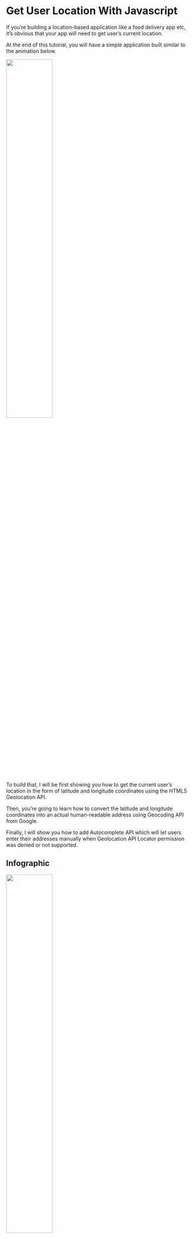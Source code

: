 # Get User Location With Javascript

If you’re building a location-based application like a food delivery app etc, it’s obvious that your app will need to get user’s current location.

At the end of this tutorial, you will have a simple application built similar to the animation below.

<img src="https://softauthor.com/wp-content/uploads/2019/09/get-a-users-location-with-javascript-geoloacation-geocoding.gif" width="50%">

To build that, I will be first showing you how to get the current user’s location in the form of latitude and longitude coordinates using the HTML5 Geolocation API.

Then, you’re going to learn how to convert the latitude and longitude coordinates into an actual human-readable address using Geocoding API from Google.

Finally, I will show you how to add Autocomplete API which will let users enter their addresses manually when Geolocation API Locator permission was denied or not supported.

## Infographic

<img src="https://softauthor.com/wp-content/uploads/2019/09/Get-A-Users-Location-with-Javascript.jpg" width="50%">

- [Setting Up The Project](https://softauthor.com/getting-users-location-using-geolocation-geocoding-apis/#setting-up-the-project)
- [Get Latitude & Longitude Using Geolocation API](https://softauthor.com/getting-users-location-using-geolocation-geocoding-apis/#get-latitude-longitude-using-geolocation-api)
- [Obtain the API Key](https://softauthor.com/getting-users-location-using-geolocation-geocoding-apis/#obtain-the-google-maps-api-Key)
- [Enable Geocoding API](https://softauthor.com/getting-users-location-using-geolocation-geocoding-apis/#enable-geocoding-api)
- [AJAX HTTP Request To Geocoding API](https://softauthor.com/getting-users-location-using-geolocation-geocoding-apis/#ajax-http-request-to-geocoding-api)
- [Show User Address To The Input Field](https://softauthor.com/getting-users-location-using-geolocation-geocoding-apis/#show-user-address-to-the-input-field)
- [Enter Address Manually Via AutoComplete API](https://softauthor.com/getting-users-location-using-geolocation-geocoding-apis/#enter-address-manually-via-places-autocomplete-api)
